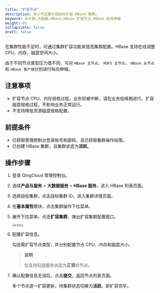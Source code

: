```yaml
---
title: "扩容节点"
description: 本小节主要介绍如何扩容 HBase 集群。 
keyword: 云计算,大数据,HBase,HBase 扩容节点,HBase 在线伸缩
weight: 05
collapsible: false
draft: false
---
```


在集群性能不足时，可通过集群扩容功能来提高集群配置。HBase 支持在线调整 CPU、内存、磁盘空间大小。

由于不同节点类型压力值不同，可对 `HBase 主节点`、 `HDFS 主节点`、 `HBase 从节点`和 `HBase 客户端`分别进行纵向伸缩。

## 注意事项

- 扩容节点 CPU、内存规格过程，业务将被中断，请在业务低峰期进行。扩容磁盘规格过程，不影响业务正常运行。
- 不支持降低资源磁盘规格配置。

## 前提条件

- 已获取管理控制台登录账号和密码，且已获取集群操作权限。
- 已创建 HBase 集群，且集群状态为**活跃**。

## 操作步骤

1. 登录 QingCloud 管理控制台。
2. 选择**产品与服务** > **大数据服务** > **HBase 服务**，进入 HBase 列表页面。
3. 选择目标集群，点击目标集群 ID，进入集群详情页面。
4. 在**基本属性**模块，点击集群操作下拉菜单。
5. 展开下拉菜单，点击**扩容集群**，弹出扩容集群配置窗口。
   
   <img src="../../../_images/resize.png" alt="扩容节点" style="zoom:50%;" />

6. 配置扩容信息。

   勾选需扩容节点类型，并分别配置节点 CPU、内存和磁盘大小。

   > **说明**
   >
   > 仅支持勾选服务状态为**正常**的节点。

7. 确认配置信息无误后，点击**提交**，返回节点列表页面。

   多个节点逐一扩容更新，待集群状态切换为**活跃**，即扩容完毕。

